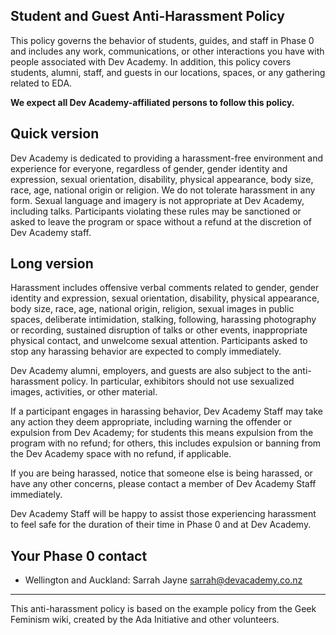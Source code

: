 ## Student and Guest Anti-Harassment Policy

This policy governs the behavior of students, guides, and staff in Phase 0 and includes any work, communications, or other interactions you have with people associated with Dev Academy. In addition, this policy covers students, alumni, staff, and guests in our locations, spaces, or any gathering related to EDA.

**We expect all Dev Academy-affiliated persons to follow this policy.**

## Quick version

Dev Academy is dedicated to providing a harassment-free environment and experience for everyone, regardless of gender, gender identity and expression, sexual orientation, disability, physical appearance, body size, race, age, national origin or religion. We do not tolerate harassment in any form. Sexual language and imagery is not appropriate at Dev Academy, including talks.  Participants violating these rules may be sanctioned or asked to leave the program or space without a refund at the discretion of Dev Academy staff.

## Long version

Harassment includes offensive verbal comments related to gender, gender identity and expression, sexual orientation, disability, physical appearance, body size, race, age, national origin, religion, sexual images in public spaces, deliberate intimidation, stalking, following, harassing photography or recording, sustained disruption of talks or other events, inappropriate physical contact, and unwelcome sexual attention. Participants asked to stop any harassing behavior are expected to comply immediately.

Dev Academy alumni, employers, and guests are also subject to the anti-harassment policy. In particular, exhibitors should not use sexualized images, activities, or other material.

If a participant engages in harassing behavior, Dev Academy Staff may take any action they deem appropriate, including warning the offender or expulsion from Dev Academy; for students this means expulsion from the program with no refund; for others, this includes expulsion or banning from the Dev Academy space with no refund, if applicable.

If you are being harassed, notice that someone else is being harassed, or have any other concerns, please contact a member of Dev Academy Staff immediately.

Dev Academy Staff will be happy to assist those experiencing harassment to feel safe for the duration of their time in Phase 0 and at Dev Academy.

## Your Phase 0 contact

 - Wellington and Auckland: Sarrah Jayne <sarrah@devacademy.co.nz>

---

This anti-harassment policy is based on the example policy from the Geek Feminism wiki, created by the Ada Initiative and other volunteers.
